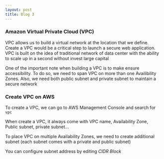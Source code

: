 ```yaml
---
layout: post
title: Blog 3
---
```


### Amazon Virtual Private Cloud (VPC)

VPC allows us to build a virtual network at the location that we define. Create a VPC would be a critical step to launch a secure web application. VPC is built on the idea of traditional network of data center with the ability to scale up in a second without invest large capital

One of the important note when building a VPC is to make ensure accessibility. To do so, we need to span VPC on more than one Availibility Zones. Also, we need both public subnet and private subnet to maintain a secure network

### Create VPC on AWS

To create a VPC, we can go to AWS Management Console and search for `vpc`

When create a VPC, it always come with VPC name, Availability Zone, Public subnet, private subnet...

To place VPC on multiple Availability Zones, we need to create additional subnet (each subnet comes with a private and public subnet)

You can configure subnet address by editing *CIDR Block*





